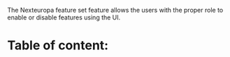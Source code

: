 The Nexteuropa feature set feature allows the users with the proper role to
enable or disable features using the UI.

Table of content:
=================
